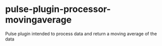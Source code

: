 # pulse-plugin-processor-movingaverage
Pulse plugin intended to process data and return a moving average of the data
